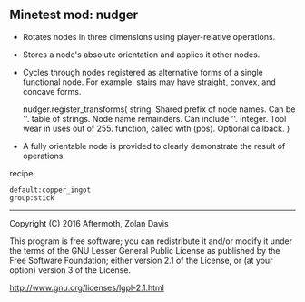 Minetest mod: nudger
----

* Rotates nodes in three dimensions using player-relative operations.

* Stores a node's absolute orientation and applies it other nodes.

* Cycles through nodes registered as alternative forms of a single functional node. For example, stairs may have straight, convex, and concave forms.


    nudger.register_transforms(
        string. Shared prefix of node names. Can be ''.
        table of strings. Node name remainders. Can include ''.
        integer. Tool wear in uses out of 255.
        function, called with (pos). Optional callback.
    )

* A fully orientable node is provided to clearly demonstrate the result of operations.


recipe:

    default:copper_ingot
    group:stick


----

Copyright (C) 2016 Aftermoth, Zolan Davis

This program is free software; you can redistribute it and/or modify it
under the terms of the GNU Lesser General Public License as published
by the Free Software Foundation; either version 2.1 of the License,
or (at your option) version 3 of the License.

http://www.gnu.org/licenses/lgpl-2.1.html

